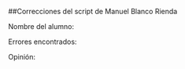 ##Correcciones del script de Manuel Blanco Rienda 

Nombre del alumno:

Errores encontrados:

Opinión:
